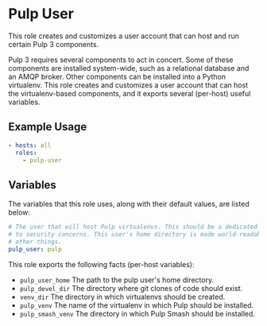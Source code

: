 Pulp User
=========

This role creates and customizes a user account that can host and run certain
Pulp 3 components.

Pulp 3 requires several components to act in concert. Some of these components
are installed system-wide, such as a relational database and an AMQP broker.
Other components can be installed into a Python virtualenv. This role creates
and customizes a user account that can host the virtualenv-based components, and
it exports several (per-host) useful variables.

Example Usage
-------------

```yaml
- hosts: all
  roles:
    - pulp-user
```

Variables
---------

The variables that this role uses, along with their default values, are listed
below:

```yaml
# The user that will host Pulp virtualenvs. This should be a dedicated user due
# to security concerns. This user's home directory is made world-readable, among
# other things.
pulp_user: pulp
```

This role exports the following facts (per-host variables):

* `pulp_user_home` The path to the pulp user's home directory.
* `pulp_devel_dir` The directory where git clones of code should exist.
* `venv_dir` The directory in which virtualenvs should be created.
* `pulp_venv` The name of the virtualenv in which Pulp should be installed.
* `pulp_smash_venv` The directory in which Pulp Smash should be installed.
